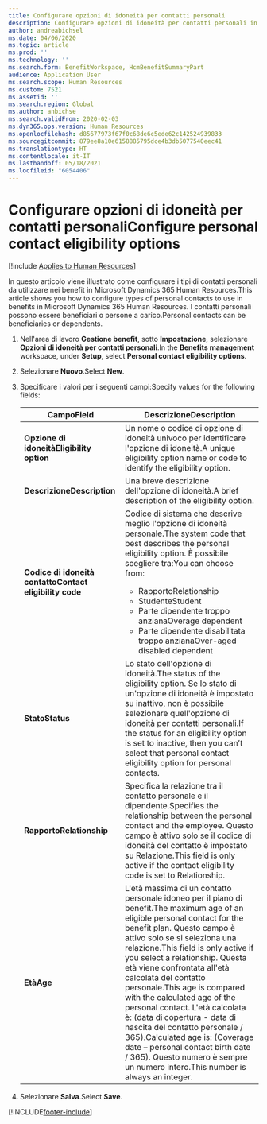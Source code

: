 ```yaml
---
title: Configurare opzioni di idoneità per contatti personali
description: Configurare opzioni di idoneità per contatti personali in Microsoft Dynamics 365 Human Resources. I contatti personali possono essere beneficiari o persone a carico.
author: andreabichsel
ms.date: 04/06/2020
ms.topic: article
ms.prod: ''
ms.technology: ''
ms.search.form: BenefitWorkspace, HcmBenefitSummaryPart
audience: Application User
ms.search.scope: Human Resources
ms.custom: 7521
ms.assetid: ''
ms.search.region: Global
ms.author: anbichse
ms.search.validFrom: 2020-02-03
ms.dyn365.ops.version: Human Resources
ms.openlocfilehash: d85677973f67f0c68de6c5ede62c142524939833
ms.sourcegitcommit: 879ee8a10e6158885795dce4b3db5077540eec41
ms.translationtype: HT
ms.contentlocale: it-IT
ms.lasthandoff: 05/18/2021
ms.locfileid: "6054406"
---
```

# <a name="configure-personal-contact-eligibility-options"></a><span data-ttu-id="99ae3-104">Configurare opzioni di idoneità per contatti personali</span><span class="sxs-lookup"><span data-stu-id="99ae3-104">Configure personal contact eligibility options</span></span>

[!include [Applies to Human Resources](../includes/applies-to-hr.md)]

<span data-ttu-id="99ae3-105">In questo articolo viene illustrato come configurare i tipi di contatti personali da utilizzare nei benefit in Microsoft Dynamics 365 Human Resources.</span><span class="sxs-lookup"><span data-stu-id="99ae3-105">This article shows you how to configure types of personal contacts to use in benefits in Microsoft Dynamics 365 Human Resources.</span></span> <span data-ttu-id="99ae3-106">I contatti personali possono essere beneficiari o persone a carico.</span><span class="sxs-lookup"><span data-stu-id="99ae3-106">Personal contacts can be beneficiaries or dependents.</span></span> 

1. <span data-ttu-id="99ae3-107">Nell'area di lavoro **Gestione benefit**, sotto **Impostazione**, selezionare **Opzioni di idoneità per contatti personali**.</span><span class="sxs-lookup"><span data-stu-id="99ae3-107">In the **Benefits management** workspace, under **Setup**, select **Personal contact eligibility options**.</span></span>

2. <span data-ttu-id="99ae3-108">Selezionare **Nuovo**.</span><span class="sxs-lookup"><span data-stu-id="99ae3-108">Select **New**.</span></span>

3. <span data-ttu-id="99ae3-109">Specificare i valori per i seguenti campi:</span><span class="sxs-lookup"><span data-stu-id="99ae3-109">Specify values for the following fields:</span></span>

   | <span data-ttu-id="99ae3-110">Campo</span><span class="sxs-lookup"><span data-stu-id="99ae3-110">Field</span></span> | <span data-ttu-id="99ae3-111">Descrizione</span><span class="sxs-lookup"><span data-stu-id="99ae3-111">Description</span></span> |
   | --- | --- |
   | <span data-ttu-id="99ae3-112">**Opzione di idoneità**</span><span class="sxs-lookup"><span data-stu-id="99ae3-112">**Eligibility option**</span></span> | <span data-ttu-id="99ae3-113">Un nome o codice di opzione di idoneità univoco per identificare l'opzione di idoneità.</span><span class="sxs-lookup"><span data-stu-id="99ae3-113">A unique eligibility option name or code to identify the eligibility option.</span></span> |
   | <span data-ttu-id="99ae3-114">**Descrizione**</span><span class="sxs-lookup"><span data-stu-id="99ae3-114">**Description**</span></span> | <span data-ttu-id="99ae3-115">Una breve descrizione dell'opzione di idoneità.</span><span class="sxs-lookup"><span data-stu-id="99ae3-115">A brief description of the eligibility option.</span></span> |
   | <span data-ttu-id="99ae3-116">**Codice di idoneità contatto**</span><span class="sxs-lookup"><span data-stu-id="99ae3-116">**Contact eligibility code**</span></span> | <span data-ttu-id="99ae3-117">Codice di sistema che descrive meglio l'opzione di idoneità personale.</span><span class="sxs-lookup"><span data-stu-id="99ae3-117">The system code that best describes the personal eligibility option.</span></span> <span data-ttu-id="99ae3-118">È possibile scegliere tra:</span><span class="sxs-lookup"><span data-stu-id="99ae3-118">You can choose from:</span></span> <ul><li><span data-ttu-id="99ae3-119">Rapporto</span><span class="sxs-lookup"><span data-stu-id="99ae3-119">Relationship</span></span></li><li><span data-ttu-id="99ae3-120">Studente</span><span class="sxs-lookup"><span data-stu-id="99ae3-120">Student</span></span></li><li><span data-ttu-id="99ae3-121">Parte dipendente troppo anziana</span><span class="sxs-lookup"><span data-stu-id="99ae3-121">Overage dependent</span></span></li><li><span data-ttu-id="99ae3-122">Parte dipendente disabilitata troppo anziana</span><span class="sxs-lookup"><span data-stu-id="99ae3-122">Over-aged disabled dependent</span></span></li></ul> |
   | <span data-ttu-id="99ae3-123">**Stato**</span><span class="sxs-lookup"><span data-stu-id="99ae3-123">**Status**</span></span> | <span data-ttu-id="99ae3-124">Lo stato dell'opzione di idoneità.</span><span class="sxs-lookup"><span data-stu-id="99ae3-124">The status of the eligibility option.</span></span> <span data-ttu-id="99ae3-125">Se lo stato di un'opzione di idoneità è impostato su inattivo, non è possibile selezionare quell'opzione di idoneità per contatti personali.</span><span class="sxs-lookup"><span data-stu-id="99ae3-125">If the status for an eligibility option is set to inactive, then you can’t select that personal contact eligibility option for personal contacts.</span></span> |
   | <span data-ttu-id="99ae3-126">**Rapporto**</span><span class="sxs-lookup"><span data-stu-id="99ae3-126">**Relationship**</span></span> | <span data-ttu-id="99ae3-127">Specifica la relazione tra il contatto personale e il dipendente.</span><span class="sxs-lookup"><span data-stu-id="99ae3-127">Specifies the relationship between the personal contact and the employee.</span></span> <span data-ttu-id="99ae3-128">Questo campo è attivo solo se il codice di idoneità del contatto è impostato su Relazione.</span><span class="sxs-lookup"><span data-stu-id="99ae3-128">This field is only active if the contact eligibility code is set to Relationship.</span></span> |
   | <span data-ttu-id="99ae3-129">**Età**</span><span class="sxs-lookup"><span data-stu-id="99ae3-129">**Age**</span></span> | <span data-ttu-id="99ae3-130">L'età massima di un contatto personale idoneo per il piano di benefit.</span><span class="sxs-lookup"><span data-stu-id="99ae3-130">The maximum age of an eligible personal contact for the benefit plan.</span></span> <span data-ttu-id="99ae3-131">Questo campo è attivo solo se si seleziona una relazione.</span><span class="sxs-lookup"><span data-stu-id="99ae3-131">This field is only active if you select a relationship.</span></span> <span data-ttu-id="99ae3-132">Questa età viene confrontata all'età calcolata del contatto personale.</span><span class="sxs-lookup"><span data-stu-id="99ae3-132">This age is compared with the calculated age of the personal contact.</span></span> <span data-ttu-id="99ae3-133">L'età calcolata è: (data di copertura - data di nascita del contatto personale / 365).</span><span class="sxs-lookup"><span data-stu-id="99ae3-133">Calculated age is: (Coverage date – personal contact birth date / 365).</span></span> <span data-ttu-id="99ae3-134">Questo numero è sempre un numero intero.</span><span class="sxs-lookup"><span data-stu-id="99ae3-134">This number is always an integer.</span></span> |

4. <span data-ttu-id="99ae3-135">Selezionare **Salva**.</span><span class="sxs-lookup"><span data-stu-id="99ae3-135">Select **Save**.</span></span> 


[!INCLUDE[footer-include](../includes/footer-banner.md)]